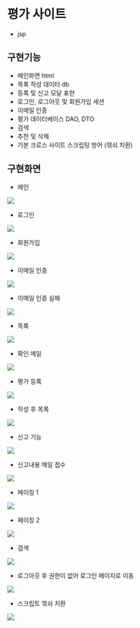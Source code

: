 # 평가 사이트
- jsp

## 구현기능

- 메인화면 html
- 목록 작성 데이터 db
- 등록 및 신고 모달 표현
- 로그인, 로그아웃 및 회원가입 세션
- 이메일 인증
- 평가 데이터베이스 DAO, DTO
- 검색
- 추천 및 삭제
- 기본 크로스 사이트 스크립팅 방어 (꺾쇠 치환)

## 구현화면

- 메인
<img src="https://user-images.githubusercontent.com/59479116/101315875-c66db980-389e-11eb-9b69-4215537a9f49.PNG">

- 로그인
<img src="https://user-images.githubusercontent.com/59479116/101315906-d2597b80-389e-11eb-8b58-1e738a7e7a3b.PNG">

- 회원가입
<img src="https://user-images.githubusercontent.com/59479116/101315911-d4bbd580-389e-11eb-9d48-7208699b87e1.PNG">

- 이메일 인증
<img src="https://user-images.githubusercontent.com/59479116/101315945-ea30ff80-389e-11eb-961f-6059c1051687.PNG">

- 이메일 인증 실패
<img src="https://user-images.githubusercontent.com/59479116/101315949-ebfac300-389e-11eb-867f-bff449caf702.PNG">

- 목록
<img src="https://user-images.githubusercontent.com/59479116/101315970-f452fe00-389e-11eb-8932-b2ac05d41018.PNG">

- 확인 메일
<img src="https://user-images.githubusercontent.com/59479116/101315994-fcab3900-389e-11eb-945e-cacf4a5d0926.PNG">

- 평가 등록
<img src="https://user-images.githubusercontent.com/59479116/101316010-046add80-389f-11eb-890d-0f3f0fa45f1d.PNG">

- 작성 후 목록
<img src="https://user-images.githubusercontent.com/59479116/101316014-0765ce00-389f-11eb-949a-fc32b11b06f5.PNG">

- 신고 기능
<img src="https://user-images.githubusercontent.com/59479116/101316021-09c82800-389f-11eb-906e-cf10048655d9.PNG">

- 신고내용 메일 접수
<img src="https://user-images.githubusercontent.com/59479116/101316028-0b91eb80-389f-11eb-9377-32fe6676ac72.PNG">

- 페이징 1
<img src="https://user-images.githubusercontent.com/59479116/101316038-12b8f980-389f-11eb-8b7b-e3a07673ae82.PNG">

- 페이징 2
<img src="https://user-images.githubusercontent.com/59479116/101316041-1482bd00-389f-11eb-83b8-a11ffd0af575.PNG">

- 검색
<img src="https://user-images.githubusercontent.com/59479116/101316051-1a789e00-389f-11eb-9c3e-78811c2a502e.PNG">

- 로그아웃 후 권한이 없어 로그인 페이지로 이동
<img src="https://user-images.githubusercontent.com/59479116/101316055-1cdaf800-389f-11eb-86ef-a6b62cb2131c.PNG">

- 스크립트 꺾쇠 치환
<img src="https://user-images.githubusercontent.com/59479116/101316073-249a9c80-389f-11eb-8691-39b139b08c01.PNG">


